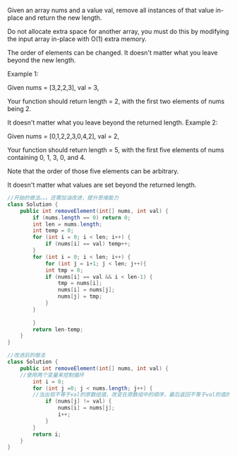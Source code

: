 
Given an array nums and a value val, remove all instances of that value in-place and return the new length.

Do not allocate extra space for another array, you must do this by modifying the input array in-place with O(1) extra memory.

The order of elements can be changed. It doesn't matter what you leave beyond the new length.

Example 1:

Given nums = [3,2,2,3], val = 3,

Your function should return length = 2, with the first two elements of nums being 2.

It doesn't matter what you leave beyond the returned length.
Example 2:

Given nums = [0,1,2,2,3,0,4,2], val = 2,

Your function should return length = 5, with the first five elements of nums containing 0, 1, 3, 0, and 4.

Note that the order of those five elements can be arbitrary.

It doesn't matter what values are set beyond the returned length.

```java
//开始的做法。。。还需加油改进，提升思维能力
class Solution {
    public int removeElement(int[] nums, int val) {
        if (nums.length == 0) return 0;
        int len = nums.length;
        int temp = 0;
        for (int i = 0; i < len; i++) {
            if (nums[i] == val) temp++;
        }
        for (int i = 0; i < len; i++) {
            for (int j = i+1; j < len; j++){
            int tmp = 0;
            if (nums[i] == val && i < len-1) {
                tmp = nums[i];
                nums[i] = nums[j];
                nums[j] = tmp;
            }  
        }
          
        }
        return len-temp;
    }
}

//改进后的做法
class Solution {
    public int removeElement(int[] nums, int val) {
    //使用两个变量来控制循环
        int i = 0;
        for (int j =0; j < nums.length; j++) {
        //当出现不等于val的原数组值，改变在原数组中的顺序，最后返回不等于val的值的个数
            if (nums[j] != val) {
                nums[i] = nums[j];
                i++;
            }
        }
        return i;
    }
}
```